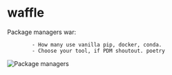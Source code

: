 # waffle

Package managers war:

            - How many use vanilla pip, docker, conda.
            - Choose your tool, if PDM shoutout. poetry

![Package managers](https://imgs.xkcd.com/comics/python_environment.png)
